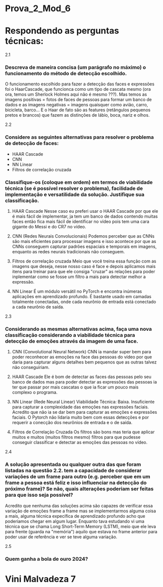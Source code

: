 # Prova_2_Mod_6

# Respondendo as perguntas técnicas:

2.1
### Descreva de maneira concisa (um parágrafo no máximo) o funcionamento do método de detecção escolhido.

O funcionamento escolhido para fazer a detecção das faces e expressões foi o HaarCascade, que funcionca como um tipo de cascata mesmo (ora ora, temos um Sherlock Holmes aqui não é mesmo ???). Mas temos as imagens positivas = fotos de faces de pessoas para formar um banco de dados e as imagens negativas = imagens quaisquer como avião, carro, bicicleta, barco... E o Haar de fato são as features (retângulos pequenos pretos e brancos) que fazem as distinções de lábio, boca, nariz e olhos.

2.2
### Considere as seguintes alternativas para resolver o problema de detecção de faces:
* HAAR Cascade
* CNN
* NN Linear
* Filtros de correlação cruzada
### Classifique-os (coloque em ordem) em termos de viabilidade técnica (se é possível resolver o problema), facilidade de implementação e versatilidade da solução. Justifique sua classificação. 

1. HAAR Cascade
Nesse caso eu preferi usar o HAAR Cascade por que ele é mais fácil de implementar, ja tem um banco de dados contendo muitas faces então fica mais fácil de identificar no vídeo pois tem uma cara gigante do Messi e do CR7 no vídeo.

2. CNN (Redes Neurais Convolucionais)
Podemos perceber que as CNNs são mais eficientes para processar imagens e isso acontece por que as CNNs conseguem capturar padrões espaciais e temporais em imagens, enquanto as redes neurais tradicionais não conseguem.

3. Filtros de correlação cruzada
Meio que você treina essa função com as imagens que deseja, nesse nosso caso é face e depois aplicamos mais itens para treinar para que ele consiga "cruzar" as relações para poder inplementar como se fosse um filtro a mais para detectar melhor a expressão.

4. NN Linear
É um módulo versátil no PyTorch e encontra inúmeras aplicações em aprendizado profundo. 
É bastante usado em camadas totalmente conectadas, onde cada neurônio de entrada está conectado a cada neurônio de saída. 

2.3
### Considerando as mesmas alternativas acima, faça uma nova classificação considerando a viabilidade técnica para detecção de emoções através da imagem de uma face.

1. CNN (Convolutional Neural Network)
CNN ia mandar super bem para poder reconhecer as emoções na face das pessoas do vídeo por que daria para capturar alguns detalhes bem pequenos que as outras talvez não conseguiriam.

2. HAAR Cascade
Ele é bom de detectar as faces das pessoas pelo seu banco de dados mas para poder detectar as expressões das pessoas ia ter que passar por mais cascatas o que ia ficar um pouco mais complexo o programa. 

3. NN Linear (Rede Neural Linear)
Viabilidade Técnica: Baixa. Insuficiente para capturar a complexidade das emoções nas expressões faciais.
Acredito que não ia se dar bem para capturar as emoções e expressões faciais. O Pytorch não lidaria muito bem com essas detecções e por requerir a conecção dos neurônios de entrada e o de saída.

4. Filtros de Correlação Cruzada
Os filtros são bons mas teria que aplicar muitos e muitos (muitos filtros mesmo) filtros para que pudesse conseguir classificar e detectar as emoções das pessoas no vídeo.

2.4
### A solução apresentada ou qualquer outra das que foram listadas na questão 2.2. tem a capacidade de considerar variações de um frame para outro (e.g. perceber que em um frame a pessoa está feliz e isso influenciar na detecção do próximo frame)? Se não, quais alterações poderiam ser feitas para que isso seja possível?

Acredito que nenhuma das soluções acima são capazes de verificar essa variação de emoções frame a frame mas se implementarmos alguma coisa a mais, alguma técnica expecífica de aprendizado profundo acho que poderiamos chegar em algum lugar. Enquanto tava estudando vi uma técnica que se chama Long Short-Term Memory (LSTM), meio que ele leva para frente (guarda na "memória") aquilo que estava no frame anterior para poder usar de referência e ver se teve alguma variação.

2.5
### Quem ganha a bola de ouro 2024?

# Vini Malvadeza 7 

